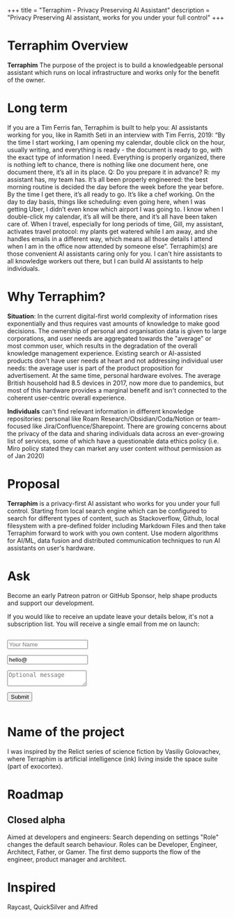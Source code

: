 +++
title = "Terraphim - Privacy Preserving AI Assistant"
description = "Privacy Preserving AI assistant, works for you under your full control"
+++

# Terraphim Overview
**Terraphim** The purpose of the project is to build a knowledgeable personal assistant which runs on local infrastructure and works only for the benefit of the owner.

# Long term

If you are a Tim Ferris fan, Terraphim is built to help you:  AI assistants working for you, like in Ramith Seti in an interview with Tim Ferris, 2019: “By the time I start working, I am opening my calendar, double click on the hour, usually writing, and everything is ready - the document is ready to go, with the exact type of information I need. Everything is properly organized, there is nothing left to chance, there is nothing like one document here, one document there, it’s all in its place. 
Q: Do you prepare it in advance?
R: my assistant has, my team has. It’s all been properly engineered: the best morning routine is decided the day before the week before the year before. By the time I get there, it’s all ready to go. It’s like a chef working.
On the day to day basis, things like scheduling:  even going here, when I was getting Uber, I didn’t even know which airport I was going to. I know when I double-click my calendar, it’s all will be there, and it’s all have been taken care of.
When I travel, especially for long periods of time, Gill, my assistant, activates travel protocol: my plants get watered while I am away, and she handles emails in a different way, which means all those details I attend when I am in the office now attended by someone else”. Terraphim(s) are those convenient AI assistants caring only for you. I can't hire assistants to all knowledge workers out there, but I can build AI assistants to help individuals. 
# Why Terraphim?
**Situation**: In the current digital-first world complexity of information rises exponentially and thus requires vast amounts of knowledge to make good decisions. The ownership of personal and organisation data is given to large corporations, and user needs are aggregated towards the "average" or most common user, which results in the degradation of the overall knowledge management experience. Existing search or AI-assisted products don't have user needs at heart and not addressing individual user needs: the average user is part of the product proposition for advertisement. At the same time, personal hardware evolves. The average British household had 8.5 devices in 2017, now more due to pandemics, but most of this hardware provides a marginal benefit and isn't connected to the coherent user-centric overall experience.

**Individuals** can't find relevant information in different knowledge repositories: personal like Roam Research/Obsidian/Coda/Notion or team-focused like Jira/Confluence/Sharepoint. There are  growing concerns about the privacy of the data and sharing individuals data across an ever-growing list of services, some of which have a questionable data ethics policy (i.e. Miro policy stated they can market any user content without permission as of Jan 2020)

# Proposal
**Terraphim** is a privacy-first AI assistant who works for you under your full control. Starting from local search engine which can be configured to search for different types of content, such as Stackoverflow, Github, local filesystem with a pre-defined folder including Markdown Files and then take Terraphim forward to work with you own content.
Use modern algorithms for AI/ML, data fusion and distributed communication techniques to run AI assistants on user's hardware. 

# Ask
Become an early Patreon patron or GitHub Sponsor, help shape products and support our development. 

If you would like to receive an update leave your details below, it's not a subscription list. You will receive a single email from me on launch:


<section class="section" id="form">
 <div class="container">
    <div class="columns is-left">
    <div class="column is-6">

  <div class="columns">
    <div class="column">
    <form name="terraphimlist" method="POST" data-netlify="true">
      <div class="field">
        <p class="control">
          <input class="input" type="text" placeholder="Your Name" name="name">
        </p>
      </div>
      <div class="field">
        <p class="control has-icons-left has-icons-right">
          <input class="input" name="email" type="email" placeholder="Your email" value="hello@">
          <span class="icon is-small is-left">
            <i class="fa fa-envelope"></i>
          </span>
        </p>
      </div>
        <div class="field">
        <p class="control">
          <textarea class="textarea" placeholder="Optional message" name="message"></textarea>
        </p>
      </div>
      <div class="field is-grouped">
        <p class="control">
          <button class="button is-primary">Submit</button>
        </p>
    </div>
    </div>
    </form>
  </div>
</section>


# Name of the project

I was inspired by the Relict series of science fiction by Vasiliy Golovachev, where Terraphim is artificial intelligence (ink) living inside the space suite (part of exocortex).

# Roadmap 
## Closed alpha

Aimed at developers and engineers: Search depending on settings "Role" changes the default search behaviour. Roles can be Developer, Engineer, Architect, Father, or Gamer. The first demo supports the flow of the engineer, product manager and architect. 

# Inspired 

Raycast, QuickSilver and Alfred

